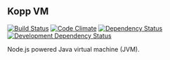 ## Kopp VM 
[![Build Status](https://travis-ci.org/stpettersens/kopp-vm.png?branch=master)](https://travis-ci.org/stpettersens/kopp-vm) [![Code Climate](https://codeclimate.com/github/stpettersens/kopp-vm/badges/gpa.svg)](https://codeclimate.com/github/stpettersens/kopp-vm/code) [![Dependency Status](https://david-dm.org/stpettersens/kopp-vm.png?theme=shields.io)](https://david-dm.org/stpettersens/kopp-vm) [![Development Dependency Status](https://david-dm.org/stpettersens/kopp-vm/dev-status.png?theme=shields.io)](https://david-dm.org/stpettersens/kopp-vm#info=devDependencies)

Node.js powered Java virtual machine (JVM).
